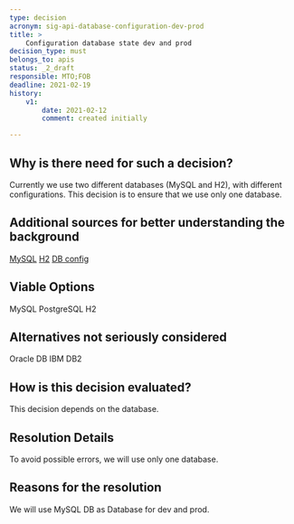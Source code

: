 ```yaml
---
type: decision
acronym: sig-api-database-configuration-dev-prod
title: > 
    Configuration database state dev and prod
decision_type: must
belongs_to: apis
status: _2_draft
responsible: MTO;FOB
deadline: 2021-02-19
history:
    v1:
        date: 2021-02-12
        comment: created initially

---
```


## Why is there need for such a decision?
Currently we use two different databases (MySQL and H2), with different configurations. This decision is to ensure that we use only one database. 

## Additional sources for better understanding the background
[MySQL](https://www.mysql.com/de/)
[H2](https://www.h2database.com/html/main.html)
[DB config](https://evatool.github.io/fae-architecture-log/decisions/sig-api-database.html)

## Viable Options
MySQL
PostgreSQL
H2

## Alternatives not seriously considered
Oracle DB
IBM DB2

## How is this decision evaluated?
This decision depends on the database.

## Resolution Details
To avoid possible errors, we will use only one database.

## Reasons for the resolution
We will use MySQL DB as Database for dev and prod.


